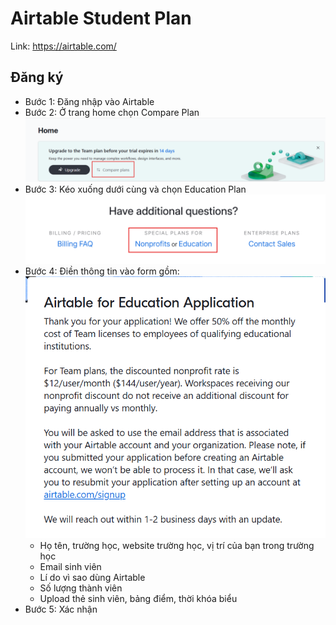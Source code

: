 # Airtable Student Plan

Link: https://airtable.com/

## Đăng ký

- Bước 1: Đăng nhập vào Airtable
- Bước 2: Ở trang home chọn Compare Plan
![alt text](images/image.png)
- Bước 3: Kéo xuống dưới cùng và chọn Education Plan
![alt text](images/image-1.png)
- Bước 4: Điền thông tin vào form gồm:
![alt text](images/image-2.png)
    - Họ tên, trường học, website trường học, vị trí của bạn trong trường học
    - Email sinh viên
    - Lí do vì sao dùng Airtable
    - Số lượng thành viên
    - Upload thẻ sinh viên, bảng điểm, thời khóa biểu
- Bước 5: Xác nhận